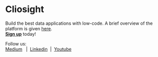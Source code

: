 # Cliosight

Build the best data applications with low-code. A brief overview of the platform is given [here](Overview.md).<br/><b>[Sign up](https://app.cliosight.com/app/dashboards/62/show/public?noNavbar=true)</b> today!
      
Follow us:    
[Medium](https://medium.com/@cliosight) &nbsp;&nbsp;|&nbsp;&nbsp;[Linkedin](https://www.linkedin.com/company/14571342)&nbsp;&nbsp;|&nbsp;&nbsp;[Youtube](https://youtube.com/@cliosight)     



